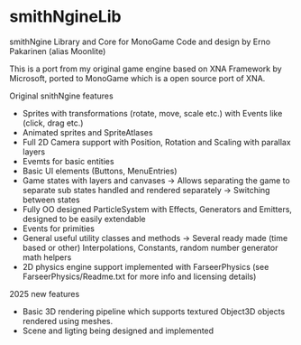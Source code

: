 # smithNgineLib
smithNgine Library and Core for MonoGame
Code and design by Erno Pakarinen (alias Moonlite)

This is a port from my original game engine based on XNA Framework by Microsoft, ported to MonoGame which is a open source port of XNA.

Original snithNgine features
- Sprites with transformations (rotate, move, scale etc.) with Events like (click, drag etc.)
- Animated sprites and SpriteAtlases 
- Full 2D Camera support with Position, Rotation and Scaling with parallax layers
- Evemts for basic entities
- Basic UI elements (Buttons, MenuEntries)
- Game states with layers and canvases
  -> Allows separating the game to separate sub states handled and rendered separately
  -> Switching between states
- Fully OO designed ParticleSystem with Effects, Generators and Emitters, designed to be easily extendable
- Events for primities
- General useful utility classes and methods
  -> Several ready made (time based or other) Interpolations, Constants, random number generator math helpers
- 2D physics engine support implemented with FarseerPhysics (see FarseerPhysics/Readme.txt for more info and licensing details)

2025 new features
- Basic 3D rendering pipeline which supports textured Object3D objects rendered using meshes.
- Scene and ligting being designed and implemented

